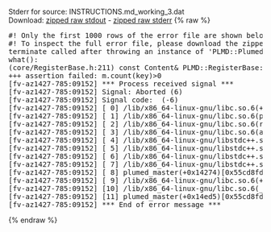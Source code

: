 Stderr for source:  INSTRUCTIONS.md_working_3.dat   
Download: [zipped raw stdout](INSTRUCTIONS.md_working_3.dat.plumed_master.stdout.txt.zip) - [zipped raw stderr](INSTRUCTIONS.md_working_3.dat.plumed_master.stderr.txt.zip) 
{% raw %}
<pre>
#! Only the first 1000 rows of the error file are shown below
#! To inspect the full error file, please download the zipped raw stderr file above
terminate called after throwing an instance of 'PLMD::Plumed::ExceptionError'
what():
(core/RegisterBase.h:211) const Content& PLMD::RegisterBase<Content>::get(const std::vector<void*>&, const string&) const [with Content = PLMD::ActionRegisterPointers; std::string = std::__cxx11::basic_string<char>]
+++ assertion failed: m.count(key)>0
[fv-az1427-785:09152] *** Process received signal ***
[fv-az1427-785:09152] Signal: Aborted (6)
[fv-az1427-785:09152] Signal code:  (-6)
[fv-az1427-785:09152] [ 0] /lib/x86_64-linux-gnu/libc.so.6(+0x42520)[0x7fee20442520]
[fv-az1427-785:09152] [ 1] /lib/x86_64-linux-gnu/libc.so.6(pthread_kill+0x12c)[0x7fee204969fc]
[fv-az1427-785:09152] [ 2] /lib/x86_64-linux-gnu/libc.so.6(raise+0x16)[0x7fee20442476]
[fv-az1427-785:09152] [ 3] /lib/x86_64-linux-gnu/libc.so.6(abort+0xd3)[0x7fee204287f3]
[fv-az1427-785:09152] [ 4] /lib/x86_64-linux-gnu/libstdc++.so.6(+0xa2b9e)[0x7fee208a2b9e]
[fv-az1427-785:09152] [ 5] /lib/x86_64-linux-gnu/libstdc++.so.6(+0xae20c)[0x7fee208ae20c]
[fv-az1427-785:09152] [ 6] /lib/x86_64-linux-gnu/libstdc++.so.6(+0xae277)[0x7fee208ae277]
[fv-az1427-785:09152] [ 7] /lib/x86_64-linux-gnu/libstdc++.so.6(__cxa_rethrow+0x4b)[0x7fee208ae52b]
[fv-az1427-785:09152] [ 8] plumed_master(+0x14274)[0x55cd8fd1e274]
[fv-az1427-785:09152] [ 9] /lib/x86_64-linux-gnu/libc.so.6(+0x29d90)[0x7fee20429d90]
[fv-az1427-785:09152] [10] /lib/x86_64-linux-gnu/libc.so.6(__libc_start_main+0x80)[0x7fee20429e40]
[fv-az1427-785:09152] [11] plumed_master(+0x14ed5)[0x55cd8fd1eed5]
[fv-az1427-785:09152] *** End of error message ***
</pre>
{% endraw %}

